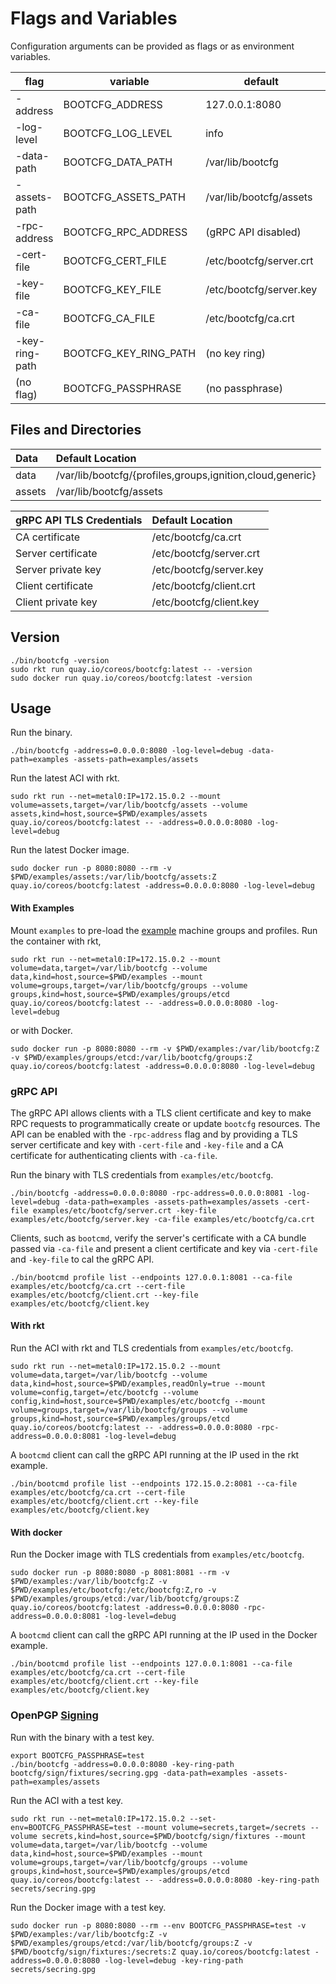 
# Flags and Variables

Configuration arguments can be provided as flags or as environment variables.

| flag | variable | default | example |
|------|----------|---------|---------|
| -address | BOOTCFG_ADDRESS | 127.0.0.1:8080 | 0.0.0.0:8080 |
| -log-level | BOOTCFG_LOG_LEVEL | info | critical, error, warning, notice, info, debug |
| -data-path | BOOTCFG_DATA_PATH | /var/lib/bootcfg | ./examples |
| -assets-path | BOOTCFG_ASSETS_PATH | /var/lib/bootcfg/assets | ./examples/assets |
| -rpc-address | BOOTCFG_RPC_ADDRESS | (gRPC API disabled) | 0.0.0.0:8081 |
| -cert-file | BOOTCFG_CERT_FILE | /etc/bootcfg/server.crt | ./examples/etc/bootcfg/server.crt |
| -key-file | BOOTCFG_KEY_FILE | /etc/bootcfg/server.key | ./examples/etc/bootcfg/server.key
| -ca-file | BOOTCFG_CA_FILE | /etc/bootcfg/ca.crt | ./examples/etc/bootcfg/ca.crt |
| -key-ring-path | BOOTCFG_KEY_RING_PATH | (no key ring) | ~/.secrets/vault/bootcfg/secring.gpg |
| (no flag) | BOOTCFG_PASSPHRASE | (no passphrase) | "secret passphrase" |

## Files and Directories

| Data | Default Location                                  |
|:---------|:--------------------------------------------------|
| data     | /var/lib/bootcfg/{profiles,groups,ignition,cloud,generic} |
| assets   | /var/lib/bootcfg/assets                           |

| gRPC API TLS Credentials | Default Location                  |
|:---------|:--------------------------------------------------|
| CA certificate | /etc/bootcfg/ca.crt                         |
| Server certificate | /etc/bootcfg/server.crt                 |
| Server private key | /etc/bootcfg/server.key                 |
| Client certificate | /etc/bootcfg/client.crt                 |
| Client private key | /etc/bootcfg/client.key                 |

## Version

    ./bin/bootcfg -version
    sudo rkt run quay.io/coreos/bootcfg:latest -- -version
    sudo docker run quay.io/coreos/bootcfg:latest -version

## Usage

Run the binary.

    ./bin/bootcfg -address=0.0.0.0:8080 -log-level=debug -data-path=examples -assets-path=examples/assets

Run the latest ACI with rkt.

    sudo rkt run --net=metal0:IP=172.15.0.2 --mount volume=assets,target=/var/lib/bootcfg/assets --volume assets,kind=host,source=$PWD/examples/assets quay.io/coreos/bootcfg:latest -- -address=0.0.0.0:8080 -log-level=debug

Run the latest Docker image.

    sudo docker run -p 8080:8080 --rm -v $PWD/examples/assets:/var/lib/bootcfg/assets:Z quay.io/coreos/bootcfg:latest -address=0.0.0.0:8080 -log-level=debug

#### With Examples

Mount `examples` to pre-load the [example](../examples/README.md) machine groups and profiles. Run the container with rkt,

    sudo rkt run --net=metal0:IP=172.15.0.2 --mount volume=data,target=/var/lib/bootcfg --volume data,kind=host,source=$PWD/examples --mount volume=groups,target=/var/lib/bootcfg/groups --volume groups,kind=host,source=$PWD/examples/groups/etcd quay.io/coreos/bootcfg:latest -- -address=0.0.0.0:8080 -log-level=debug

or with Docker.

    sudo docker run -p 8080:8080 --rm -v $PWD/examples:/var/lib/bootcfg:Z -v $PWD/examples/groups/etcd:/var/lib/bootcfg/groups:Z quay.io/coreos/bootcfg:latest -address=0.0.0.0:8080 -log-level=debug

### gRPC API

The gRPC API allows clients with a TLS client certificate and key to make RPC requests to programmatically create or update `bootcfg` resources. The API can be enabled with the `-rpc-address` flag and by providing a TLS server certificate and key with `-cert-file` and `-key-file` and a CA certificate for authenticating clients with `-ca-file`.

Run the binary with TLS credentials from `examples/etc/bootcfg`.

    ./bin/bootcfg -address=0.0.0.0:8080 -rpc-address=0.0.0.0:8081 -log-level=debug -data-path=examples -assets-path=examples/assets -cert-file examples/etc/bootcfg/server.crt -key-file examples/etc/bootcfg/server.key -ca-file examples/etc/bootcfg/ca.crt

Clients, such as `bootcmd`, verify the server's certificate with a CA bundle passed via `-ca-file` and present a client certificate and key via `-cert-file` and `-key-file` to cal the gRPC API.

    ./bin/bootcmd profile list --endpoints 127.0.0.1:8081 --ca-file examples/etc/bootcfg/ca.crt --cert-file examples/etc/bootcfg/client.crt --key-file examples/etc/bootcfg/client.key

#### With rkt

Run the ACI with rkt and TLS credentials from `examples/etc/bootcfg`.

    sudo rkt run --net=metal0:IP=172.15.0.2 --mount volume=data,target=/var/lib/bootcfg --volume data,kind=host,source=$PWD/examples,readOnly=true --mount volume=config,target=/etc/bootcfg --volume config,kind=host,source=$PWD/examples/etc/bootcfg --mount volume=groups,target=/var/lib/bootcfg/groups --volume groups,kind=host,source=$PWD/examples/groups/etcd quay.io/coreos/bootcfg:latest -- -address=0.0.0.0:8080 -rpc-address=0.0.0.0:8081 -log-level=debug

A `bootcmd` client can call the gRPC API running at the IP used in the rkt example.

    ./bin/bootcmd profile list --endpoints 172.15.0.2:8081 --ca-file examples/etc/bootcfg/ca.crt --cert-file examples/etc/bootcfg/client.crt --key-file examples/etc/bootcfg/client.key

#### With docker

Run the Docker image with TLS credentials from `examples/etc/bootcfg`.

    sudo docker run -p 8080:8080 -p 8081:8081 --rm -v $PWD/examples:/var/lib/bootcfg:Z -v $PWD/examples/etc/bootcfg:/etc/bootcfg:Z,ro -v $PWD/examples/groups/etcd:/var/lib/bootcfg/groups:Z quay.io/coreos/bootcfg:latest -address=0.0.0.0:8080 -rpc-address=0.0.0.0:8081 -log-level=debug

A `bootcmd` client can call the gRPC API running at the IP used in the Docker example.

    ./bin/bootcmd profile list --endpoints 127.0.0.1:8081 --ca-file examples/etc/bootcfg/ca.crt --cert-file examples/etc/bootcfg/client.crt --key-file examples/etc/bootcfg/client.key

### OpenPGP [Signing](openpgp.md)

Run with the binary with a test key.

    export BOOTCFG_PASSPHRASE=test
    ./bin/bootcfg -address=0.0.0.0:8080 -key-ring-path bootcfg/sign/fixtures/secring.gpg -data-path=examples -assets-path=examples/assets

Run the ACI with a test key.

    sudo rkt run --net=metal0:IP=172.15.0.2 --set-env=BOOTCFG_PASSPHRASE=test --mount volume=secrets,target=/secrets --volume secrets,kind=host,source=$PWD/bootcfg/sign/fixtures --mount volume=data,target=/var/lib/bootcfg --volume data,kind=host,source=$PWD/examples --mount volume=groups,target=/var/lib/bootcfg/groups --volume groups,kind=host,source=$PWD/examples/groups/etcd quay.io/coreos/bootcfg:latest -- -address=0.0.0.0:8080 -key-ring-path secrets/secring.gpg

Run the Docker image with a test key.

    sudo docker run -p 8080:8080 --rm --env BOOTCFG_PASSPHRASE=test -v $PWD/examples:/var/lib/bootcfg:Z -v $PWD/examples/groups/etcd:/var/lib/bootcfg/groups:Z -v $PWD/bootcfg/sign/fixtures:/secrets:Z quay.io/coreos/bootcfg:latest -address=0.0.0.0:8080 -log-level=debug -key-ring-path secrets/secring.gpg
